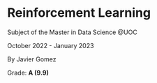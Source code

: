 # Reinforcement Learning
Subject of the Master in Data Science @UOC

October 2022 - January 2023

By Javier Gomez

Grade: **A (9.9)**
